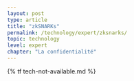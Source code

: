 ```yaml
---
layout: post
type: article
title: "zkSNARKs"
permalink: /technology/expert/zksnarks/
topic: technology
level: expert
chapter: "La confidentialité"
---
```


{% tf tech-not-available.md %}
